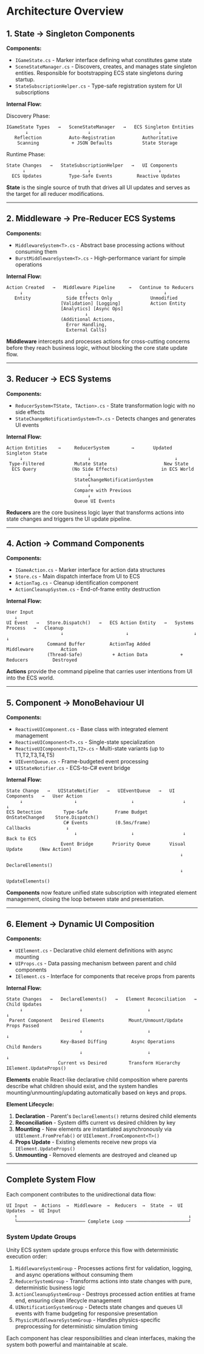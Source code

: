 # Architecture Overview

## 1. **State** → Singleton Components

**Components:**

* `IGameState.cs` - Marker interface defining what constitutes game state
* `SceneStateManager.cs` - Discovers, creates, and manages state singleton entities. Responsible for bootstrapping ECS state singletons during startup.
* `StateSubscriptionHelper.cs` - Type-safe registration system for UI subscriptions

**Internal Flow:**

Discovery Phase:
```
IGameState Types   →   SceneStateManager   →   ECS Singleton Entities
       ↓                      ↓                         ↓
   Reflection          Auto-Registration          Authoritative
    Scanning            + JSON Defaults           State Storage
```

Runtime Phase:
```
State Changes   →   StateSubscriptionHelper   →   UI Components
      ↓                       ↓                         ↓
  ECS Updates          Type-Safe Events         Reactive Updates
```

**State** is the single source of truth that drives all UI updates and serves as the target for all reducer modifications.

---

## 2. **Middleware** → Pre-Reducer ECS Systems

**Components:**

* `MiddlewareSystem<T>.cs` - Abstract base processing actions without consuming them
* `BurstMiddlewareSystem<T>.cs` - High-performance variant for simple operations

**Internal Flow:**

```
Action Created   →   Middleware Pipeline     →   Continue to Reducers
     ↓                       ↓                            ↓
   Entity             Side Effects Only              Unmodified
                    [Validation] [Logging]           Action Entity
                    [Analytics] [Async Ops]        
                             ↓                     
                    (Additional Actions,
                      Error Handling,
                      External Calls)
```

**Middleware** intercepts and processes actions for cross-cutting concerns before they reach business logic, without blocking the core state update flow.

---

## 3. **Reducer** → ECS Systems

**Components:**

* `ReducerSystem<TState, TAction>.cs` - State transformation logic with no side effects
* `StateChangeNotificationSystem<T>.cs` - Detects changes and generates UI events

**Internal Flow:**

```
Action Entities    →     ReducerSystem        →       Updated Singleton State
     ↓                        ↓                               ↓
 Type-Filtered           Mutate State                     New State
  ECS Query             (No Side Effects)                in ECS World
                              ↓
                         StateChangeNotificationSystem
                              ↓
                         Compare with Previous
                              ↓
                         Queue UI Events
```

**Reducers** are the core business logic layer that transforms actions into state changes and triggers the UI update pipeline.

---

## 4. **Action** → Command Components

**Components:**

* `IGameAction.cs` - Marker interface for action data structures
* `Store.cs` - Main dispatch interface from UI to ECS
* `ActionTag.cs` - Cleanup identification component
* `ActionCleanupSystem.cs` - End-of-frame entity destruction

**Internal Flow:**

```
User Input
   ↓
UI Event   →   Store.Dispatch()   →   ECS Action Entity   →   Systems Process   →   Cleanup
                    ↓                       ↓                        ↓                 ↓
               Command Buffer         ActionTag Added           Middleware          Action
               (Thread-Safe)           + Action Data            + Reducers         Destroyed
```

**Actions** provide the command pipeline that carries user intentions from UI into the ECS world.

---

## 5. **Component** → MonoBehaviour UI

**Components:**

* `ReactiveUIComponent.cs` - Base class with integrated element management
* `ReactiveUIComponent<T>.cs` - Single-state specialization
* `ReactiveUIComponent<T1,T2>.cs` - Multi-state variants (up to T1,T2,T3,T4,T5)
* `UIEventQueue.cs` - Frame-budgeted event processing
* `UIStateNotifier.cs` - ECS-to-C# event bridge

**Internal Flow:**

```
State Change   →   UIStateNotifier   →   UIEventQueue   →   UI Components   →   User Action
     ↓                   ↓                    ↓                  ↓                  ↓
ECS Detection        Type-Safe          Frame Budget        OnStateChanged    Store.Dispatch()
                     C# Events          (0.5ms/frame)         Callbacks             ↓
                         ↓                    ↓                  ↓              Back to ECS
                    Event Bridge       Priority Queue       Visual Update      (New Action)
                                                                ↓
                                                           DeclareElements()
                                                                ↓
                                                           UpdateElements()
```

**Components** now feature unified state subscription with integrated element management, closing the loop between state and presentation.

---

## 6. **Element** → Dynamic UI Composition

**Components:**

* `UIElement.cs` - Declarative child element definitions with async mounting
* `UIProps.cs` - Data passing mechanism between parent and child components
* `IElement.cs` - Interface for components that receive props from parents

**Internal Flow:**

```
State Changes   →   DeclareElements()   →   Element Reconciliation   →   Child Updates
     ↓                     ↓                        ↓                        ↓
 Parent Component   Desired Elements         Mount/Unmount/Update         Props Passed
                           ↓                        ↓                        ↓
                    Key-Based Diffing         Async Operations           Child Renders
                           ↓                        ↓                        ↓
                   Current vs Desired        Transform Hierarchy      IElement.UpdateProps()
```

**Elements** enable React-like declarative child composition where parents describe what children should exist, and the system handles mounting/unmounting/updating automatically based on keys and props.

**Element Lifecycle:**

1. **Declaration** - Parent's `DeclareElements()` returns desired child elements
2. **Reconciliation** - System diffs current vs desired children by key
3. **Mounting** - New elements are instantiated asynchronously via `UIElement.FromPrefab()` or `UIElement.FromComponent<T>()`
4. **Props Update** - Existing elements receive new props via `IElement.UpdateProps()`
5. **Unmounting** - Removed elements are destroyed and cleaned up

---

## **Complete System Flow**

Each component contributes to the unidirectional data flow:

```
UI Input  →  Actions  →  Middleware  →  Reducers  →  State  →  UI Updates  →  UI Input
   ↑                                                               ↓
   └───────────────────────── Complete Loop ───────────────────────┘
```

### **System Update Groups**

Unity ECS system update groups enforce this flow with deterministic execution order:

1. `MiddlewareSystemGroup` - Processes actions first for validation, logging, and async operations without consuming them
2. `ReducerSystemGroup` - Transforms actions into state changes with pure, deterministic business logic  
3. `ActionCleanupSystemGroup` - Destroys processed action entities at frame end, ensuring clean lifecycle management
4. `UINotificationSystemGroup` - Detects state changes and queues UI events with frame budgeting for responsive presentation
5. `PhysicsMiddlewareSystemGroup` - Handles physics-specific preprocessing for deterministic simulation timing

Each component has clear responsibilities and clean interfaces, making the system both powerful and maintainable at scale.